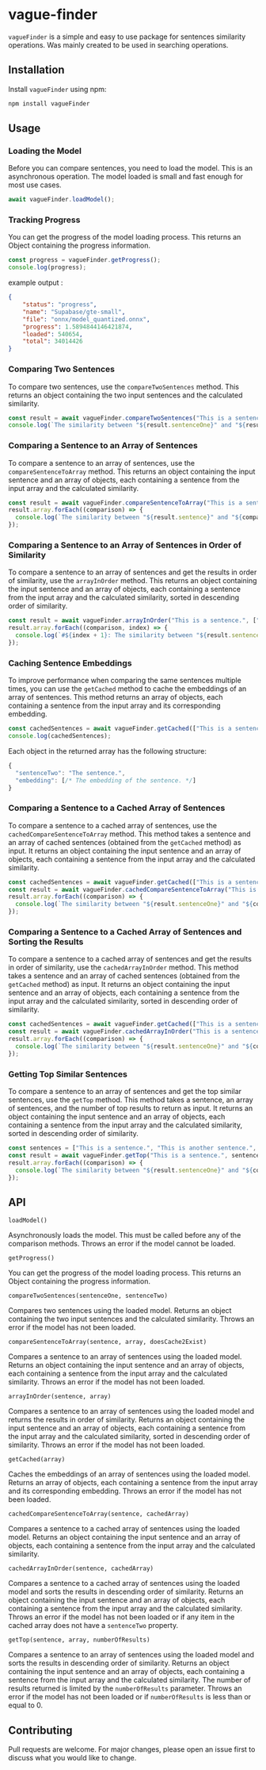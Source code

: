 # vague-finder

`vagueFinder` is a simple and easy to use package for sentences similarity operations. Was mainly created to be used in searching operations.

## Installation

Install `vagueFinder` using npm:

```bash
npm install vagueFinder
```

## Usage

### Loading the Model

Before you can compare sentences, you need to load the model. This is an asynchronous operation. The model loaded is small and fast enough for most use cases.

```js
await vagueFinder.loadModel();
```

### Tracking Progress

You can get the progress of the model loading process. This returns an Object containing the progress information.

```js
const progress = vagueFinder.getProgress();
console.log(progress);
```

example output : 

```json
{
    "status": "progress",
    "name": "Supabase/gte-small",
    "file": "onnx/model_quantized.onnx",
    "progress": 1.5894844146421874,
    "loaded": 540654,
    "total": 34014426
}
```

### Comparing Two Sentences

To compare two sentences, use the `compareTwoSentences` method. This returns an object containing the two input sentences and the calculated similarity.

```js
const result = await vagueFinder.compareTwoSentences("This is a sentence.", "This is another sentence.");
console.log(`The similarity between "${result.sentenceOne}" and "${result.sentenceTwo}" is ${result.similarity}.`);
```

### Comparing a Sentence to an Array of Sentences

To compare a sentence to an array of sentences, use the `compareSentenceToArray` method. This returns an object containing the input sentence and an array of objects, each containing a sentence from the input array and the calculated similarity.

```js
const result = await vagueFinder.compareSentenceToArray("This is a sentence.", ["This is another sentence.", "Yet another sentence."], false);
result.array.forEach((comparison) => {
  console.log(`The similarity between "${result.sentence}" and "${comparison.sentence}" is ${comparison.similarity}.`);
});
```

### Comparing a Sentence to an Array of Sentences in Order of Similarity

To compare a sentence to an array of sentences and get the results in order of similarity, use the `arrayInOrder` method. This returns an object containing the input sentence and an array of objects, each containing a sentence from the input array and the calculated similarity, sorted in descending order of similarity.

```js
const result = await vagueFinder.arrayInOrder("This is a sentence.", ["This is another sentence.", "Yet another sentence."]);
result.array.forEach((comparison, index) => {
  console.log(`#${index + 1}: The similarity between "${result.sentence}" and "${comparison.sentence}" is ${comparison.similarity}.`);
});
```

### Caching Sentence Embeddings

To improve performance when comparing the same sentences multiple times, you can use the `getCached` method to cache the embeddings of an array of sentences. This method returns an array of objects, each containing a sentence from the input array and its corresponding embedding.

```js
const cachedSentences = await vagueFinder.getCached(["This is a sentence.", "This is another sentence.", "Yet another sentence."]);
console.log(cachedSentences);
```

Each object in the returned array has the following structure:

```js
{
  "sentenceTwo": "The sentence.",
  "embedding": [/* The embedding of the sentence. */]
}
```

### Comparing a Sentence to a Cached Array of Sentences

To compare a sentence to a cached array of sentences, use the `cachedCompareSentenceToArray` method. This method takes a sentence and an array of cached sentences (obtained from the `getCached` method) as input. It returns an object containing the input sentence and an array of objects, each containing a sentence from the input array and the calculated similarity.

```js
const cachedSentences = await vagueFinder.getCached(["This is a sentence.", "This is another sentence.", "Yet another sentence."]);
const result = await vagueFinder.cachedCompareSentenceToArray("This is a sentence.", cachedSentences);
result.array.forEach((comparison) => {
  console.log(`The similarity between "${result.sentenceOne}" and "${comparison.sentenceTwo}" is ${comparison.alike}.`);
});
```

### Comparing a Sentence to a Cached Array of Sentences and Sorting the Results

To compare a sentence to a cached array of sentences and get the results in order of similarity, use the `cachedArrayInOrder` method. This method takes a sentence and an array of cached sentences (obtained from the `getCached` method) as input. It returns an object containing the input sentence and an array of objects, each containing a sentence from the input array and the calculated similarity, sorted in descending order of similarity.

```js
const cachedSentences = await vagueFinder.getCached(["This is a sentence.", "This is another sentence.", "Yet another sentence."]);
const result = await vagueFinder.cachedArrayInOrder("This is a sentence.", cachedSentences);
result.array.forEach((comparison) => {
  console.log(`The similarity between "${result.sentenceOne}" and "${comparison.sentenceTwo}" is ${comparison.alike}.`);
});
```

### Getting Top Similar Sentences

To compare a sentence to an array of sentences and get the top similar sentences, use the `getTop` method. This method takes a sentence, an array of sentences, and the number of top results to return as input. It returns an object containing the input sentence and an array of objects, each containing a sentence from the input array and the calculated similarity, sorted in descending order of similarity.

```js
const sentences = ["This is a sentence.", "This is another sentence.", "Yet another sentence."];
const result = await vagueFinder.getTop("This is a sentence.", sentences, 2);
result.array.forEach((comparison) => {
  console.log(`The similarity between "${result.sentenceOne}" and "${comparison.sentenceTwo}" is ${comparison.alike}.`);
});
```


## API

`loadModel()`

Asynchronously loads the model. This must be called before any of the comparison methods. Throws an error if the model cannot be loaded.

`getProgress()`

You can get the progress of the model loading process. This returns an Object containing the progress information.

`compareTwoSentences(sentenceOne, sentenceTwo)`

Compares two sentences using the loaded model. Returns an object containing the two input sentences and the calculated similarity. Throws an error if the model has not been loaded.

`compareSentenceToArray(sentence, array, doesCache2Exist)`

Compares a sentence to an array of sentences using the loaded model. Returns an object containing the input sentence and an array of objects, each containing a sentence from the input array and the calculated similarity. Throws an error if the model has not been loaded.

`arrayInOrder(sentence, array)`

Compares a sentence to an array of sentences using the loaded model and returns the results in order of similarity. Returns an object containing the input sentence and an array of objects, each containing a sentence from the input array and the calculated similarity, sorted in descending order of similarity. Throws an error if the model has not been loaded.

`getCached(array)`

Caches the embeddings of an array of sentences using the loaded model. Returns an array of objects, each containing a sentence from the input array and its corresponding embedding. Throws an error if the model has not been loaded.

`cachedCompareSentenceToArray(sentence, cachedArray)`

Compares a sentence to a cached array of sentences using the loaded model. Returns an object containing the input sentence and an array of objects, each containing a sentence from the input array and the calculated similarity.

`cachedArrayInOrder(sentence, cachedArray)`

Compares a sentence to a cached array of sentences using the loaded model and sorts the results in descending order of similarity. Returns an object containing the input sentence and an array of objects, each containing a sentence from the input array and the calculated similarity. Throws an error if the model has not been loaded or if any item in the cached array does not have a `sentenceTwo` property.

`getTop(sentence, array, numberOfResults)`

Compares a sentence to an array of sentences using the loaded model and sorts the results in descending order of similarity. Returns an object containing the input sentence and an array of objects, each containing a sentence from the input array and the calculated similarity. The number of results returned is limited by the `numberOfResults` parameter. Throws an error if the model has not been loaded or if `numberOfResults` is less than or equal to 0.


## Contributing

Pull requests are welcome. For major changes, please open an issue first to discuss what you would like to change.

